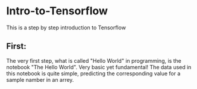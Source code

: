 # Intro-to-Tensorflow
This is a step by step introduction to Tensorflow

## First:
The very first step, what is called "Hello World" in programming, is the notebook "The Hello World". Very basic yet fundamental! The data used in this notebook is quite simple, predicting the corresponding value for a sample namber in an arrey.
